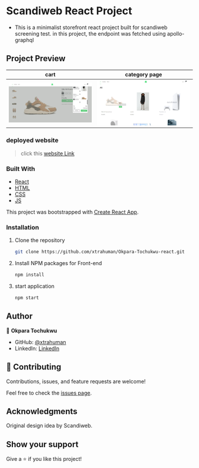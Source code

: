 # Scandiweb React Project
- This is a minimalist storefront react project built for scandiweb screening test. in this project, the endpoint was fetched using apollo-graphql

## Project Preview

 cart                                    |  category page
:---------------------------------------:|:---------------------------------------:
![](./public/cart.PNG)                   |  ![](./public/category.PNG) 


### deployed website

> click this [website Link](https://scandiweb-ecommerce.netlify.app/) 


### Built With

- [React](https://es.reactjs.org/)
- [HTML](https://www.w3schools.com/html/)
- [CSS](https://www.w3schools.com/css/)
- [JS](https://www.javascript.com/)


This project was bootstrapped with [Create React App](https://github.com/facebook/create-react-app).

### Installation

1. Clone the repository
   ```sh
   git clone https://github.com/xtrahuman/Okpara-Tochukwu-react.git
   ```
2. Install NPM packages for Front-end
   ```sh
   npm install
   ```

3. start application
   ```sh
   npm start
   ```

## Author

👤 **Okpara Tochukwu**

- GitHub: [@xtrahuman](https://github.com/xtrahuman)
- LinkedIn: [LinkedIn](https://linkedin.com/in/tochukwuokpara)

## 🤝 Contributing

Contributions, issues, and feature requests are welcome!

Feel free to check the [issues page](../../issues/).

## Acknowledgments

Original design idea by Scandiweb.

## Show your support

Give a ⭐️ if you like this project!